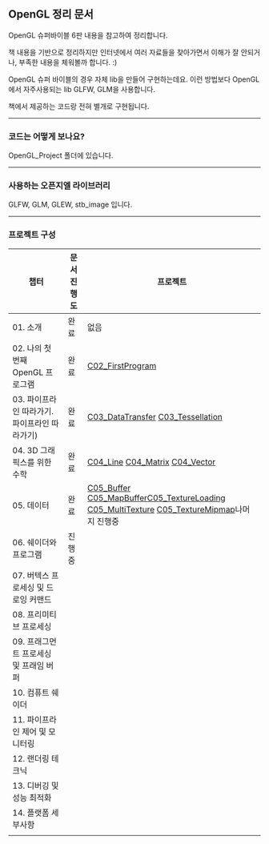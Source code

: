 ## OpenGL 정리 문서



OpenGL 슈퍼바이블 6판 내용을 참고하여 정리합니다.

책 내용을 기반으로 정리하지만 인터넷에서 여러 자료들을 찾아가면서 이해가 잘 안되거나, 부족한 내용을 체워볼까 합니다. :)

OpenGL 슈퍼 바이블의 경우 자체 lib을 만들어 구현하는데요. 이런 방법보다 OpenGL에서 자주사용되는 lib GLFW, GLM을 사용합니다.

책에서 제공하는 코드랑 전혀 별개로 구현됩니다.  

---------------------
### 코드는 어떻게 보나요?
OpenGL_Project 폴더에 있습니다.

-----------------------
### 사용하는 오픈지엘 라이브러리

GLFW, GLM, GLEW, stb_image 입니다.

-----------------------
### 프로젝트 구성
| 챕터 | 문서 진행도 | 프로젝트 |
|---|---|---|
| 01. 소개 | 완료 | 없음 |
| 02. 나의 첫 번째 OpenGL 프로그램 | 완료 | [C02_FirstProgram](https://github.com/rlatkddn212/opengl_super_bible/tree/master/OpenGL_Project/C02_FirstProgram) |
| 03. 파이프라인 따라가기. 파이프라인 따라가기) | 완료 | [C03_DataTransfer](https://github.com/rlatkddn212/opengl_super_bible/tree/master/OpenGL_Project/C03_DataTransfer) [C03_Tessellation](https://github.com/rlatkddn212/opengl_super_bible/tree/master/OpenGL_Project/C03_Tessellation) |
| 04. 3D 그래픽스를 위한 수학 | 완료 | [C04_Line](https://github.com/rlatkddn212/opengl_super_bible/tree/master/OpenGL_Project/C04_Line) [C04_Matrix](https://github.com/rlatkddn212/opengl_super_bible/tree/master/OpenGL_Project/C04_Matrix) [C04_Vector](https://github.com/rlatkddn212/opengl_super_bible/tree/master/OpenGL_Project/C04_Vector) |
| 05. 데이터 | 완료 | [C05_Buffer](https://github.com/rlatkddn212/opengl_super_bible/tree/master/OpenGL_Project/C05_Buffer) [C05_MapBuffer](https://github.com/rlatkddn212/opengl_super_bible/tree/master/OpenGL_Project/C05_MapBuffer)[C05_TextureLoading](https://github.com/rlatkddn212/opengl_super_bible/tree/master/OpenGL_Project/C05_TextureLoading) [C05_MultiTexture](https://github.com/rlatkddn212/opengl_super_bible/tree/master/OpenGL_Project/C05_MultiTexture) [C05_TextureMipmap](https://github.com/rlatkddn212/opengl_super_bible/tree/master/OpenGL_Project/C05_TextureMipmap)나머지 진행중 |
| 06. 쉐이더와 프로그램 | 진행중 |  |
| 07. 버텍스 프로세싱 및 드로잉 커맨드 |  |  |
| 08. 프리미티브 프로세싱 |  |  |
| 09. 프래그먼트 프로세싱 및 프래임 버퍼 |  |  |
| 10. 컴퓨트 쉐이더 |  |  |
| 11. 파이프라인 제어 및 모니터링 |  |  |
| 12. 랜더링 테크닉 |  |  |
| 13. 디버깅 및 성능 최적화 |  |  |
| 14. 플랫폼 세부사항 |  |  |
| |  |  |
